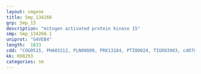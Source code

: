 ```yaml
---
layout: smgene
title: Smp_134260
grp: Smp_13
description: "mitogen activated protein kinase 15"
smp: Smp_134260.1
uniprot: "G4VEB4"
length:  1833
cdd: "COG0515, PHA03212, PLN00009, PRK13184, PTZ00024, TIGR03903, cd07852, cl21453, pfam00069, smart00220"
kk: K08293
categories: sm
---
```

